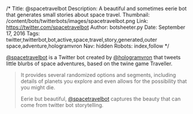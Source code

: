 /*
Title: @spacetravelbot
Description: A beautiful and sometimes eerie bot that generates small stories about space travel.
Thumbnail: /content/bots/twitterbots/images/spacetravelbot.png
Link: https://twitter.com/spacetravelbot
Author: botsheeter.py
Date: September 17, 2016
Tags: twitter,twitterbot,bot,active,space,travel,story,generated,outer space,adventure,hologramvron
Nav: hidden
Robots: index,follow
*/

[@spacetravelbot](https://twitter.com/spacetravelbot) is a Twitter bot created by [@hologramvron](https://twitter.com/hologramvron) that tweets little blurbs of space adventures, based on the twine game Traveller.

> It provides several randomized options and segments, including details of planets you explore and even allows for the possibility that you might die.
>
> Eerie but beautiful, [@spacetravelbot](https://twitter.com/spacetravelbot) captures the beauty that can come from twitter bot storytelling.
